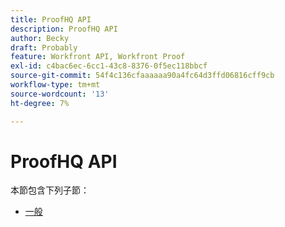 ```yaml
---
title: ProofHQ API
description: ProofHQ API
author: Becky
draft: Probably
feature: Workfront API, Workfront Proof
exl-id: c4bac6ec-6cc1-43c8-8376-0f5ec118bbcf
source-git-commit: 54f4c136cfaaaaaa90a4fc64d3ffd06816cff9cb
workflow-type: tm+mt
source-wordcount: '13'
ht-degree: 7%

---
```


# ProofHQ API

本節包含下列子節：

* [一般](../proofhq-api/general/general.md)
